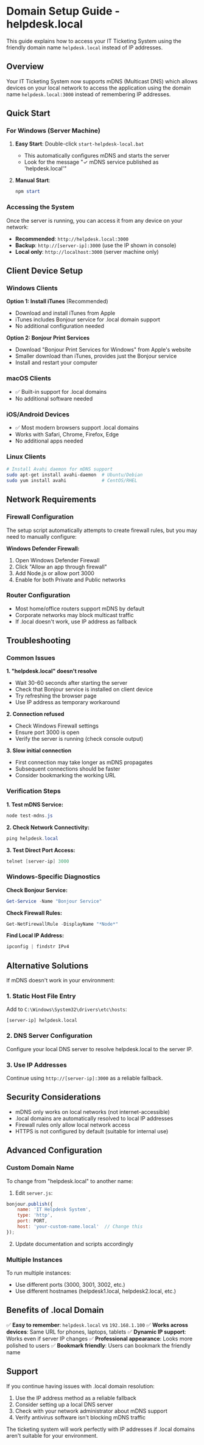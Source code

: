 # Domain Setup Guide - helpdesk.local

This guide explains how to access your IT Ticketing System using the friendly domain name `helpdesk.local` instead of IP addresses.

## Overview

Your IT Ticketing System now supports mDNS (Multicast DNS) which allows devices on your local network to access the application using the domain name `helpdesk.local:3000` instead of remembering IP addresses.

## Quick Start

### For Windows (Server Machine)
1. **Easy Start**: Double-click `start-helpdesk-local.bat`
   - This automatically configures mDNS and starts the server
   - Look for the message "✓ mDNS service published as 'helpdesk.local'"

2. **Manual Start**: 
   ```powershell
   npm start
   ```

### Accessing the System

Once the server is running, you can access it from any device on your network:

- **Recommended**: `http://helpdesk.local:3000`
- **Backup**: `http://[server-ip]:3000` (use the IP shown in console)
- **Local only**: `http://localhost:3000` (server machine only)

## Client Device Setup

### Windows Clients
**Option 1: Install iTunes** (Recommended)
- Download and install iTunes from Apple
- iTunes includes Bonjour service for .local domain support
- No additional configuration needed

**Option 2: Bonjour Print Services**
- Download "Bonjour Print Services for Windows" from Apple's website
- Smaller download than iTunes, provides just the Bonjour service
- Install and restart your computer

### macOS Clients
- ✅ Built-in support for .local domains
- No additional software needed

### iOS/Android Devices
- ✅ Most modern browsers support .local domains
- Works with Safari, Chrome, Firefox, Edge
- No additional apps needed

### Linux Clients
```bash
# Install Avahi daemon for mDNS support
sudo apt-get install avahi-daemon  # Ubuntu/Debian
sudo yum install avahi             # CentOS/RHEL
```

## Network Requirements

### Firewall Configuration
The setup script automatically attempts to create firewall rules, but you may need to manually configure:

**Windows Defender Firewall:**
1. Open Windows Defender Firewall
2. Click "Allow an app through firewall"
3. Add Node.js or allow port 3000
4. Enable for both Private and Public networks

### Router Configuration
- Most home/office routers support mDNS by default
- Corporate networks may block multicast traffic
- If .local doesn't work, use IP address as fallback

## Troubleshooting

### Common Issues

**1. "helpdesk.local" doesn't resolve**
- Wait 30-60 seconds after starting the server
- Check that Bonjour service is installed on client device
- Try refreshing the browser page
- Use IP address as temporary workaround

**2. Connection refused**
- Check Windows Firewall settings
- Ensure port 3000 is open
- Verify the server is running (check console output)

**3. Slow initial connection**
- First connection may take longer as mDNS propagates
- Subsequent connections should be faster
- Consider bookmarking the working URL

### Verification Steps

**1. Test mDNS Service:**
```powershell
node test-mdns.js
```

**2. Check Network Connectivity:**
```powershell
ping helpdesk.local
```

**3. Test Direct Port Access:**
```powershell
telnet [server-ip] 3000
```

### Windows-Specific Diagnostics

**Check Bonjour Service:**
```powershell
Get-Service -Name "Bonjour Service"
```

**Check Firewall Rules:**
```powershell
Get-NetFirewallRule -DisplayName "*Node*"
```

**Find Local IP Address:**
```powershell
ipconfig | findstr IPv4
```

## Alternative Solutions

If mDNS doesn't work in your environment:

### 1. Static Host File Entry
Add to `C:\Windows\System32\drivers\etc\hosts`:
```
[server-ip] helpdesk.local
```

### 2. DNS Server Configuration
Configure your local DNS server to resolve helpdesk.local to the server IP.

### 3. Use IP Addresses
Continue using `http://[server-ip]:3000` as a reliable fallback.

## Security Considerations

- mDNS only works on local networks (not internet-accessible)
- .local domains are automatically resolved to local IP addresses
- Firewall rules only allow local network access
- HTTPS is not configured by default (suitable for internal use)

## Advanced Configuration

### Custom Domain Name
To change from "helpdesk.local" to another name:

1. Edit `server.js`:
```javascript
bonjour.publish({
    name: 'IT Helpdesk System',
    type: 'http',
    port: PORT,
    host: 'your-custom-name.local'  // Change this
});
```

2. Update documentation and scripts accordingly

### Multiple Instances
To run multiple instances:
- Use different ports (3000, 3001, 3002, etc.)
- Use different hostnames (helpdesk1.local, helpdesk2.local, etc.)

## Benefits of .local Domain

✅ **Easy to remember**: `helpdesk.local` vs `192.168.1.100`
✅ **Works across devices**: Same URL for phones, laptops, tablets
✅ **Dynamic IP support**: Works even if server IP changes
✅ **Professional appearance**: Looks more polished to users
✅ **Bookmark friendly**: Users can bookmark the friendly name

## Support

If you continue having issues with .local domain resolution:
1. Use the IP address method as a reliable fallback
2. Consider setting up a local DNS server
3. Check with your network administrator about mDNS support
4. Verify antivirus software isn't blocking mDNS traffic

The ticketing system will work perfectly with IP addresses if .local domains aren't suitable for your environment.